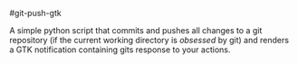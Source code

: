 #git-push-gtk

A simple python script that commits and pushes all changes to a git repository (if the current working directory is _obsessed_ by git) and
renders a GTK notification containing gits response to your actions.



